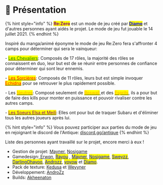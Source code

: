 # 📜 Présentation

{% hint style="info" %}
<mark style="color:purple;">**Re:Zero**</mark> est un mode de jeu créé par [<mark style="color:blue;">**Diamo**</mark>](https://twitter.com/DiamoIsBack)  et d'autres personnes ayant aidés le projet. Le mode de jeu fut jouable le 14 juillet 2021.
{% endhint %}

Inspiré du manga/animé éponyme le mode de jeu Re:Zero fera s'affronter 4 camps pour déterminer qui sera le vainqueur:

&#x20;\- [<mark style="color:green;">Les Chevaliers</mark>](roles/chevaliers/): Composés de 17 rôles, la majorité des rôles se connaissent en duo, leur but est de se réunir entre personnes de confiance pour déterminer qui sont leur ennemis.

&#x20;\- [<mark style="color:red;">Les Sorcières</mark>](roles/sorcieres/): Composés de 11 rôles, leurs but est simple invoquer[ <mark style="color:red;">Echidna</mark>](roles/sorcieres/echidna.md) pour se retrouver le plus rapidement possible.&#x20;

&#x20;\- Les [<mark style="color:orange;">Neutres</mark>](roles/neutres/): Composé seulement de [<mark style="color:orange;">Roswall</mark> ](roles/neutres/roswall.md)et des [<mark style="color:orange;">Esprits</mark>](roles/neutres/esprit.md), ils a pour but de faire des kills pour monter en puissance et pouvoir rivaliser contre les autres camps.

&#x20;\- [<mark style="color:purple;">Les Soeurs Elsa et Meili</mark>](roles/duo/): Elles ont pour but de traquer Subaru et d'éliminer tous les autres joueurs après lui.

{% hint style="info" %}
Vous pouvez participer aux parties du mode de jeu en rejoignant le discord de l'Antique: [discord.gg/antique](https://discord.gg)
{% endhint %}

Liste des personnes ayant travaillé sur le projet, encore merci à eux !

* Gestion de projet: [Mayner](https://twitter.com/Mayner\_Live), [Nosigame](https://twitter.com/nosigame)
* Gamedesign:[ Erwqn](https://twitter.com/kiruzxn), [<mark style="color:blue;">Rayou</mark>](https://twitter.com/Nexxuz4) , [<mark style="color:blue;">Mayner</mark>](https://twitter.com/Mayner\_Live), [<mark style="color:blue;">Nosigame</mark>](https://twitter.com/nosigame), [<mark style="color:blue;">Sweyzz</mark>](https://twitter.com/SweyZz\_), [<mark style="color:blue;">DarlingOhayoo</mark>](https://twitter.com/lovanlyh), [<mark style="color:blue;">Androzz</mark>](https://twitter.com/AndroZz\_), [<mark style="color:blue;">yoyow</mark>](https://twitter.com/royer\_yohan) et [<mark style="color:blue;">Diamo</mark>](https://twitter.com/DiamoIsBack).
* Pack de texture: [Kedusa](https://twitter.com/KedusaKed) et [Weyyner](https://twitter.com/Weyyner)
* Développement: [AndroZz](https://twitter.com/AndroZz\_)
* Builds:  [Akheenaton](https://twitter.com/akheenaton)

